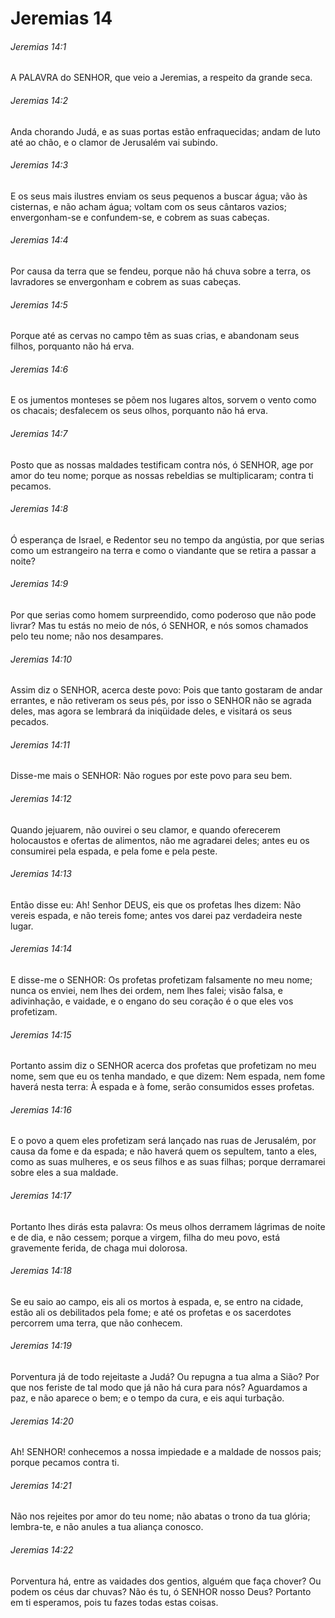 # Jeremias 14

###### Jeremias 14:1

A PALAVRA do SENHOR, que veio a Jeremias, a respeito da grande seca.

###### Jeremias 14:2

Anda chorando Judá, e as suas portas estão enfraquecidas; andam de luto até ao chão, e o clamor de Jerusalém vai subindo.

###### Jeremias 14:3

E os seus mais ilustres enviam os seus pequenos a buscar água; vão às cisternas, e não acham água; voltam com os seus cântaros vazios; envergonham-se e confundem-se, e cobrem as suas cabeças.

###### Jeremias 14:4

Por causa da terra que se fendeu, porque não há chuva sobre a terra, os lavradores se envergonham e cobrem as suas cabeças.

###### Jeremias 14:5

Porque até as cervas no campo têm as suas crias, e abandonam seus filhos, porquanto não há erva.

###### Jeremias 14:6

E os jumentos monteses se põem nos lugares altos, sorvem o vento como os chacais; desfalecem os seus olhos, porquanto não há erva.

###### Jeremias 14:7

Posto que as nossas maldades testificam contra nós, ó SENHOR, age por amor do teu nome; porque as nossas rebeldias se multiplicaram; contra ti pecamos.

###### Jeremias 14:8

Ó esperança de Israel, e Redentor seu no tempo da angústia, por que serias como um estrangeiro na terra e como o viandante que se retira a passar a noite?

###### Jeremias 14:9

Por que serias como homem surpreendido, como poderoso que não pode livrar? Mas tu estás no meio de nós, ó SENHOR, e nós somos chamados pelo teu nome; não nos desampares.

###### Jeremias 14:10

Assim diz o SENHOR, acerca deste povo: Pois que tanto gostaram de andar errantes, e não retiveram os seus pés, por isso o SENHOR não se agrada deles, mas agora se lembrará da iniqüidade deles, e visitará os seus pecados.

###### Jeremias 14:11

Disse-me mais o SENHOR: Não rogues por este povo para seu bem.

###### Jeremias 14:12

Quando jejuarem, não ouvirei o seu clamor, e quando oferecerem holocaustos e ofertas de alimentos, não me agradarei deles; antes eu os consumirei pela espada, e pela fome e pela peste.

###### Jeremias 14:13

Então disse eu: Ah! Senhor DEUS, eis que os profetas lhes dizem: Não vereis espada, e não tereis fome; antes vos darei paz verdadeira neste lugar.

###### Jeremias 14:14

E disse-me o SENHOR: Os profetas profetizam falsamente no meu nome; nunca os enviei, nem lhes dei ordem, nem lhes falei; visão falsa, e adivinhação, e vaidade, e o engano do seu coração é o que eles vos profetizam.

###### Jeremias 14:15

Portanto assim diz o SENHOR acerca dos profetas que profetizam no meu nome, sem que eu os tenha mandado, e que dizem: Nem espada, nem fome haverá nesta terra: À espada e à fome, serão consumidos esses profetas.

###### Jeremias 14:16

E o povo a quem eles profetizam será lançado nas ruas de Jerusalém, por causa da fome e da espada; e não haverá quem os sepultem, tanto a eles, como as suas mulheres, e os seus filhos e as suas filhas; porque derramarei sobre eles a sua maldade.

###### Jeremias 14:17

Portanto lhes dirás esta palavra: Os meus olhos derramem lágrimas de noite e de dia, e não cessem; porque a virgem, filha do meu povo, está gravemente ferida, de chaga mui dolorosa.

###### Jeremias 14:18

Se eu saio ao campo, eis ali os mortos à espada, e, se entro na cidade, estão ali os debilitados pela fome; e até os profetas e os sacerdotes percorrem uma terra, que não conhecem.

###### Jeremias 14:19

Porventura já de todo rejeitaste a Judá? Ou repugna a tua alma a Sião? Por que nos feriste de tal modo que já não há cura para nós? Aguardamos a paz, e não aparece o bem; e o tempo da cura, e eis aqui turbação.

###### Jeremias 14:20

Ah! SENHOR! conhecemos a nossa impiedade e a maldade de nossos pais; porque pecamos contra ti.

###### Jeremias 14:21

Não nos rejeites por amor do teu nome; não abatas o trono da tua glória; lembra-te, e não anules a tua aliança conosco.

###### Jeremias 14:22

Porventura há, entre as vaidades dos gentios, alguém que faça chover? Ou podem os céus dar chuvas? Não és tu, ó SENHOR nosso Deus? Portanto em ti esperamos, pois tu fazes todas estas coisas.


